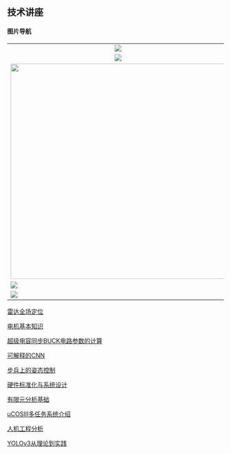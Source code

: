 ## 技术讲座

#### 图片导航

<table>
    <tr>
    <td><center><a href="https://xmu-rm-technology-management.readthedocs.io/en/master/TechnicalLectures/radar-location/"><img src="navigation/雷达全场定位.png"></a>
    <td><center><a href="https://xmu-rm-technology-management.readthedocs.io/en/master/TechnicalLectures/motor-basic-knowledge/"><img src="navigation/电机基本知识（一）.png"></a>
    </tr>  
    <tr>
    <td><center><a href="https://xmu-rm-technology-management.readthedocs.io/en/master/TechnicalLectures/super-capacitor-sync-buck-calculation/"><img src="超级电容同步BUCK电路参数的计算.png"></a>
    <td><center><a href="https://xmu-rm-technology-management.readthedocs.io/en/master/TechnicalLectures/interpretable-CNN/"><img src="可解释的CNN网络.jpg"></a>
    </tr>
    <tr>
    <td><a href="https://xmu-rm-technology-management.readthedocs.io/en/master/TechnicalLectures/infantry-posture-control/"><img src="步兵上的姿态控制.png" width="500"></a>
    <td><a href="https://xmu-rm-technology-management.readthedocs.io/en/master/TechnicalLectures/HWSD-and-system-design/"><img src="硬件标准化与系统设计.png" width="500"</a>
    </tr>
    <tr>
    <td><a href="https://xmu-rm-technology-management.readthedocs.io/en/master/TechnicalLectures/fundamentals-of-FEA/"><img src="有限元分析基础.png"></a>
    <td><a href="https://xmu-rm-technology-management.readthedocs.io/en/master/TechnicalLectures/ergonomic-analysis/"><img src="人机工程分析.png"></a>
    </tr>
    <tr>
    <td><a href="https://xmu-rm-technology-management.readthedocs.io/en/master/TechnicalLectures/ucosⅢ-introduction/"><img src="uC_OSIII多任务系统介绍.png"></a>
    <td><a href="https://xmu-rm-technology-management.readthedocs.io/en/master/TechnicalLectures/YOLOv3-theory-to-practice/"><img src="YOLOv3从理论到实践.png"></a>
    </tr>  
</table>

[雷达全场定位](TechnicalLectures/radar-location.md)

[电机基本知识](TechnicalLectures/motor-basic-knowledge.md)

[超级电容同步BUCK电路参数的计算](TechnicalLectures/super-capacitor-sync-buck-calculation.md)

[可解释的CNN](TechnicalLectures/interpretable-CNN.md)

[步兵上的姿态控制](TechnicalLectures/infantry-posture-control.md)

[硬件标准化与系统设计](TechnicalLectures/HWSD-and-system-design.md)

[有限元分析基础](TechnicalLectures/fundamentals-of-FEA.md)

[μCOSⅢ多任务系统介绍](TechnicalLectures/ucosⅢ-introduction.md)

[人机工程分析](TechnicalLectures/ergonomic-analysis.md)

[YOLOv3从理论到实践](TechnicalLectures/YOLOv3-theory-to-practice.md)
